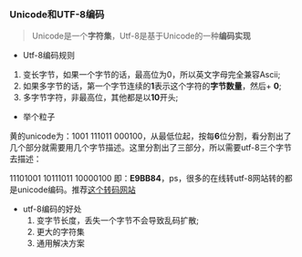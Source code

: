 ### Unicode和UTF-8编码

> Unicode是一个**字符集**，Utf-8是基于Unicode的一种**编码实现**

- Utf-8编码规则

1. 变长字节，如果一个字节的话，最高位为0，所以英文字母完全兼容Ascii;
2. 如果多字节的话，第一个字节连续的**1**表示这个字符的**字节数量**，然后+ **0**;
3. 多字节字符，非最高位，其他都是以**10**开头;

- 举个粒子

黄的unicode为：1001 111011 000100，从最低位起，按每**6**位分割，看分割出了几个部分就需要用几个字节描述。这里分割出了三部分，所以需要utf-8三个字节去描述：

11101001 10111011 10000100 即：**E9BB84**，ps，很多的在线转utf-8网站转的都是unicode编码。推荐[这个转码网站](http://bianma.911cha.com/)

- utf-8编码的好处
  1. 变字节长度，丢失一个字节不会导致乱码扩散;
  2. 更大的字符集
  3. 通用解决方案